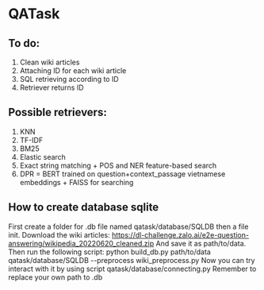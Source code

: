 # QATask
## To do:
1. Clean wiki articles
2. Attaching ID for each wiki article
3. SQL retrieving according to ID
4. Retriever returns ID

## Possible retrievers:
1. KNN
2. TF-IDF
3. BM25
4. Elastic search
5. Exact string matching + POS and NER feature-based search
6. DPR = BERT trained on question+context_passage vietnamese embeddings + FAISS for searching

## How to create database sqlite
First create a folder for .db file named qatask/database/SQLDB then a file init.
Download the wiki articles: https://dl-challenge.zalo.ai/e2e-question-answering/wikipedia_20220620_cleaned.zip
And save it as path/to/data.
Then run the following script:
python build_db.py path/to/data qatask/database/SQLDB --preprocess wiki_preprocess.py
Now you can try interact with it by using script qatask/database/connecting.py Remember to replace your own path to .db